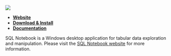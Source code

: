 <a href="https://sqlnotebook.com/index.html"><img src="https://sqlnotebook.com/art/icon-title.png"></a>    
- [**Website**](https://sqlnotebook.com/index.html)
- [**Download & Install**](https://sqlnotebook.com/download.html)
- [**Documentation**](https://sqlnotebook.com/doc.html)

SQL Notebook is a Windows desktop application for tabular data exploration and manipulation.  Please visit the [SQL Notebook website](https://sqlnotebook.com/index.html) for more information.
